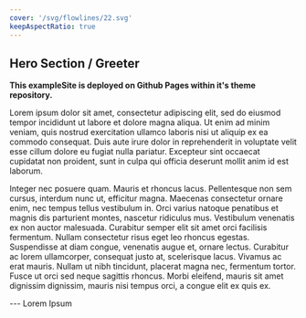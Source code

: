 ```yaml
---
cover: '/svg/flowlines/22.svg'
keepAspectRatio: true
---
```


## Hero Section / Greeter

**This exampleSite is deployed on Github Pages within it's theme repository.**

Lorem ipsum dolor sit amet, consectetur adipiscing elit, sed do eiusmod tempor incididunt ut labore et dolore magna aliqua. Ut enim ad minim veniam, quis nostrud exercitation ullamco laboris nisi ut aliquip ex ea commodo consequat. Duis aute irure dolor in reprehenderit in voluptate velit esse cillum dolore eu fugiat nulla pariatur. Excepteur sint occaecat cupidatat non proident, sunt in culpa qui officia deserunt mollit anim id est laborum.

Integer nec posuere quam. Mauris et rhoncus lacus. Pellentesque non sem cursus, interdum nunc ut, efficitur magna. Maecenas consectetur ornare enim, nec tempus tellus vestibulum in. Orci varius natoque penatibus et magnis dis parturient montes, nascetur ridiculus mus. Vestibulum venenatis ex non auctor malesuada. Curabitur semper elit sit amet orci facilisis fermentum. Nullam consectetur risus eget leo rhoncus egestas. Suspendisse at diam congue, venenatis augue et, ornare lectus. Curabitur ac lorem ullamcorper, consequat justo at, scelerisque lacus. Vivamus ac erat mauris. Nullam ut nibh tincidunt, placerat magna nec, fermentum tortor. Fusce ut orci sed neque sagittis rhoncus. Morbi eleifend, mauris sit amet dignissim dignissim, mauris nisi tempus orci, a congue elit ex quis ex.

--- Lorem Ipsum